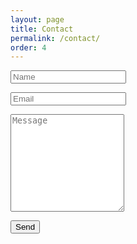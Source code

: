 ```yaml
---
layout: page
title: Contact
permalink: /contact/
order: 4
---
```


<form class="contact text-center" name="contact" method="POST" data-netlify="true" data-netlify-recaptcha="true">
  <p>
    <input class="p-4 bg-accent-grey rounded-md w-full" type="text" name="name" placeholder="Name"/>
  </p>
  <p>
    <input class="p-4 bg-accent-grey rounded-md w-full" type="text" name="email" placeholder="Email"/>
  </p>
  <p>
    <textarea rows="10" class="p-4 bg-accent-grey rounded-md w-full" name="message" placeholder="Message"></textarea>
  </p>
  <div data-netlify-recaptcha="true"></div>
  <p class="submit-wrapper">
    <button class="p-4 w-full text-center font-bold bg-accent-yellow text-accent-black inline-block rounded-md hover:brightness-110 ease-in-out duration-200" type="submit">Send</button>
  </p>
</form>
